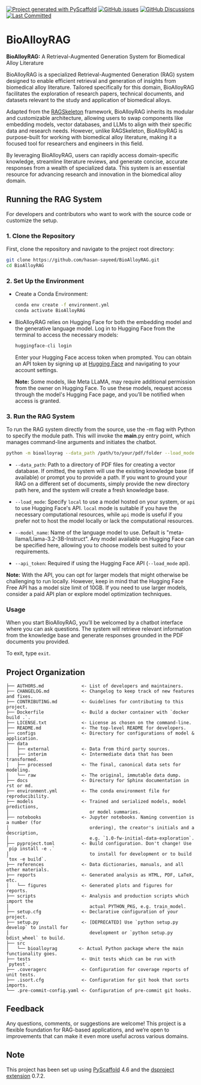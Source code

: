 [![Project generated with PyScaffold](https://img.shields.io/badge/-PyScaffold-005CA0?logo=pyscaffold)](https://pyscaffold.org/)
[![GitHub issues](https://img.shields.io/github/issues/hasan-sayeed/BioAlloyRAG)](https://github.com/hasan-sayeed/BioAlloyRAG/issues)
[![GitHub Discussions](https://img.shields.io/github/discussions/hasan-sayeed/BioAlloyRAG)](https://github.com/hasan-sayeed/BioAlloyRAG/discussions)
[![Last Committed](https://img.shields.io/github/last-commit/hasan-sayeed/BioAlloyRAG)](https://github.com/hasan-sayeed/BioAlloyRAG/commits/main/)
<!-- These are examples of badges you might also want to add to your README. Update the URLs accordingly.
[![Built Status](https://api.cirrus-ci.com/github/<USER>/BioAlloyRAG.svg?branch=main)](https://cirrus-ci.com/github/<USER>/BioAlloyRAG)
[![ReadTheDocs](https://readthedocs.org/projects/BioAlloyRAG/badge/?version=latest)](https://BioAlloyRAG.readthedocs.io/en/stable/)
[![Coveralls](https://img.shields.io/coveralls/github/<USER>/BioAlloyRAG/main.svg)](https://coveralls.io/r/<USER>/BioAlloyRAG)
[![PyPI-Server](https://img.shields.io/pypi/v/BioAlloyRAG.svg)](https://pypi.org/project/BioAlloyRAG/)
[![Conda-Forge](https://img.shields.io/conda/vn/conda-forge/BioAlloyRAG.svg)](https://anaconda.org/conda-forge/BioAlloyRAG)
[![Monthly Downloads](https://pepy.tech/badge/BioAlloyRAG/month)](https://pepy.tech/project/BioAlloyRAG)
[![Twitter](https://img.shields.io/twitter/url/http/shields.io.svg?style=social&label=Twitter)](https://twitter.com/BioAlloyRAG)
-->

# BioAlloyRAG

**BioAlloyRAG:** A Retrieval-Augmented Generation System for Biomedical Alloy Literature

BioAlloyRAG is a specialized Retrieval-Augmented Generation (RAG) system designed to enable efficient retrieval and generation of insights from biomedical alloy literature. Tailored specifically for this domain, BioAlloyRAG facilitates the exploration of research papers, technical documents, and datasets relevant to the study and application of biomedical alloys.

Adapted from the [RAGSkeleton] framework, BioAlloyRAG inherits its modular and customizable architecture, allowing users to swap components like embedding models, vector databases, and LLMs to align with their specific data and research needs. However, unlike RAGSkeleton, BioAlloyRAG is purpose-built for working with biomedical alloy literature, making it a focused tool for researchers and engineers in this field.

By leveraging BioAlloyRAG, users can rapidly access domain-specific knowledge, streamline literature reviews, and generate concise, accurate responses from a wealth of specialized data. This system is an essential resource for advancing research and innovation in the biomedical alloy domain.

## Running the RAG System

For developers and contributors who want to work with the source code or customize the setup.

### 1. Clone the Repository

First, clone the repository and navigate to the project root directory:

```bash
git clone https://github.com/hasan-sayeed/BioAlloyRAG.git
cd BioAlloyRAG
```

### 2. Set Up the Environment

- Create a Conda Environment:

   ```bash
   conda env create -f environment.yml
   conda activate BioAlloyRAG
   ```

- BioAlloyRAG relies on Hugging Face for both the embedding model and the generative language model. Log in to Hugging Face from the terminal to access the necessary models:

   ```bash
   huggingface-cli login
   ```

   Enter your Hugging Face access token when prompted. You can obtain an API token by signing up at [Hugging Face] and navigating to your account settings.

   **Note:** Some models, like Meta LLaMA, may require additional permission from the owner on Hugging Face. To use these models, request access through the model's Hugging Face page, and you’ll be notified when access is granted.

### 3. Run the RAG System

To run the RAG system directly from the source, use the -m flag with Python to specify the module path. This will invoke the __main__.py entry point, which manages command-line arguments and initiates the chatbot.

```bash
python -m bioalloyrag --data_path /path/to/your/pdf/folder --load_mode api --model_name "meta-llama/Llama-3.2-3B-Instruct" --api_token <your_huggingface_api>
```

- `--data_path`: Path to a directory of PDF files for creating a vector database. If omitted, the system will use the existing knowledge base (if available) or prompt you to provide a path. If you want to ground your RAG on a different set of documents, simply provide the new directory path here, and the system will create a fresh knowledge base.

- `--load_mode`: Specify `local` to use a model hosted on your system, or `api` to use Hugging Face's API. `local` mode is suitable if you have the necessary computational resources, while `api` mode is useful if you prefer not to host the model locally or lack the computational resources.

- `--model_name`: Name of the language model to use. Default is "meta-llama/Llama-3.2-3B-Instruct". Any model available on Hugging Face can be specified here, allowing you to choose models best suited to your requirements.

- `--api_token`: Required if using the Hugging Face API (`--load_mode` api).

**Note:** With the API, you can opt for larger models that might otherwise be challenging to run locally. However, keep in mind that the Hugging Face Free API has a model size limit of 10GB. If you need to use larger models, consider a paid API plan or explore model optimization techniques.

### Usage

When you start BioAlloyRAG, you’ll be welcomed by a chatbot interface where you can ask questions. The system will retrieve relevant information from the knowledge base and generate responses grounded in the PDF documents you provided.

To exit, type `exit`.


## Project Organization

```
├── AUTHORS.md              <- List of developers and maintainers.
├── CHANGELOG.md            <- Changelog to keep track of new features and fixes.
├── CONTRIBUTING.md         <- Guidelines for contributing to this project.
├── Dockerfile              <- Build a docker container with `docker build .`.
├── LICENSE.txt             <- License as chosen on the command-line.
├── README.md               <- The top-level README for developers.
├── configs                 <- Directory for configurations of model & application.
├── data
│   ├── external            <- Data from third party sources.
│   ├── interim             <- Intermediate data that has been transformed.
│   ├── processed           <- The final, canonical data sets for modeling.
│   └── raw                 <- The original, immutable data dump.
├── docs                    <- Directory for Sphinx documentation in rst or md.
├── environment.yml         <- The conda environment file for reproducibility.
├── models                  <- Trained and serialized models, model predictions,
│                              or model summaries.
├── notebooks               <- Jupyter notebooks. Naming convention is a number (for
│                              ordering), the creator's initials and a description,
│                              e.g. `1.0-fw-initial-data-exploration`.
├── pyproject.toml          <- Build configuration. Don't change! Use `pip install -e .`
│                              to install for development or to build `tox -e build`.
├── references              <- Data dictionaries, manuals, and all other materials.
├── reports                 <- Generated analysis as HTML, PDF, LaTeX, etc.
│   └── figures             <- Generated plots and figures for reports.
├── scripts                 <- Analysis and production scripts which import the
│                              actual PYTHON_PKG, e.g. train_model.
├── setup.cfg               <- Declarative configuration of your project.
├── setup.py                <- [DEPRECATED] Use `python setup.py develop` to install for
│                              development or `python setup.py bdist_wheel` to build.
├── src
│   └── bioalloyrag        <- Actual Python package where the main functionality goes.
├── tests                   <- Unit tests which can be run with `pytest`.
├── .coveragerc             <- Configuration for coverage reports of unit tests.
├── .isort.cfg              <- Configuration for git hook that sorts imports.
└── .pre-commit-config.yaml <- Configuration of pre-commit git hooks.
```

## Feedback

Any questions, comments, or suggestions are welcome! This project is a flexible foundation for RAG-based applications, and we’re open to improvements that can make it even more useful across various domains.

<!-- pyscaffold-notes -->

## Note

This project has been set up using [PyScaffold] 4.6 and the [dsproject extension] 0.7.2.

[MTEB leaderboard]: https://huggingface.co/spaces/mteb/leaderboard
[Hugging Face]: https://huggingface.co/
[conda]: https://docs.conda.io/
[pre-commit]: https://pre-commit.com/
[Jupyter]: https://jupyter.org/
[nbstripout]: https://github.com/kynan/nbstripout
[Google style]: http://google.github.io/styleguide/pyguide.html#38-comments-and-docstrings
[PyScaffold]: https://pyscaffold.org/
[dsproject extension]: https://github.com/pyscaffold/pyscaffoldext-dsproject
[RAGSkeleton]: https://github.com/hasan-sayeed/RAGSkeleton
